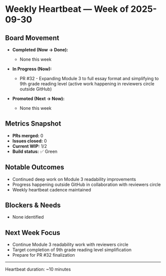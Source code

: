 # Weekly Heartbeat — Week of 2025-09-30

## Board Movement

- **Completed (Now → Done):**
  - None this week

- **In Progress (Now):**
  - PR #32 - Expanding Module 3 to full essay format and simplifying to 9th grade reading level (active work happening in reviewers circle outside GitHub)

- **Promoted (Next → Now):**
  - None this week

## Metrics Snapshot

- **PRs merged:** 0
- **Issues closed:** 0
- **Current WIP:** 1/2
- **Build status:** ✅ Green

## Notable Outcomes

- Continued deep work on Module 3 readability improvements
- Progress happening outside GitHub in collaboration with reviewers circle
- Weekly heartbeat cadence maintained

## Blockers & Needs

- None identified

## Next Week Focus

- Continue Module 3 readability work with reviewers circle
- Target completion of 9th grade reading level simplification
- Prepare for PR #32 finalization

---
Heartbeat duration: ~10 minutes
